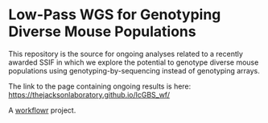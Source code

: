 # Low-Pass WGS for Genotyping Diverse Mouse Populations

This repository is the source for ongoing analyses related to a recently awarded SSIF in which we explore the potential to genotype diverse mouse populations using genotyping-by-sequencing instead of genotyping arrays.

The link to the page containing ongoing results is here: https://thejacksonlaboratory.github.io/lcGBS_wf/

A [workflowr][] project.

[workflowr]: https://github.com/workflowr/workflowr
